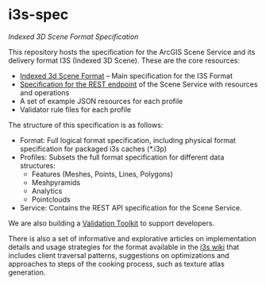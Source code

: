 i3s-spec
========

*Indexed 3D Scene Format Specification*

This repository hosts the specification for the ArcGIS Scene Service and its delivery format I3S (Indexed 3D Scene). These are the core resources:

-	[Indexed 3d Scene Format](./format/Indexed%203d%20Scene%20Format%20Specification.md) – Main specification for the I3S Format
-	[Specification for the REST endpoint](./service/SceneService.md) of the Scene Service with resources and operations
-	A set of example JSON resources for each profile
-   Validator rule files for each profile

The structure of this specification is as follows:
- Format: Full logical format specification, including  physical format specification for packaged i3s caches (*.i3p)
- Profiles: Subsets the full format specification for different data structures: 
    - Features (Meshes, Points, Lines, Polygons)
	- Meshpyramids 
    - Analytics 
    - Pointclouds
- Service: Contains the REST API specification for the Scene Service.

We are also building a [Validation Toolkit](https://devtopia.esri.com/Zurich-R-D-Center/i3s-validator) to support developers.

There is also a set of informative and explorative articles on implementation details and usage strategies for the format available in the [i3s wiki](https://devtopia.esri.com/Zurich-R-D-Center/i3s-spec/wiki/_pages) that includes client traversal patterns, suggestions on optimizations and approaches to steps of the cooking process, such as texture atlas generation.
